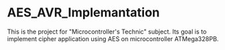 # AES_AVR_Implemantation
This is the project for "Microcontroller's Technic" subject. Its goal is to implement cipher application using AES on microcontroller ATMega328PB.
